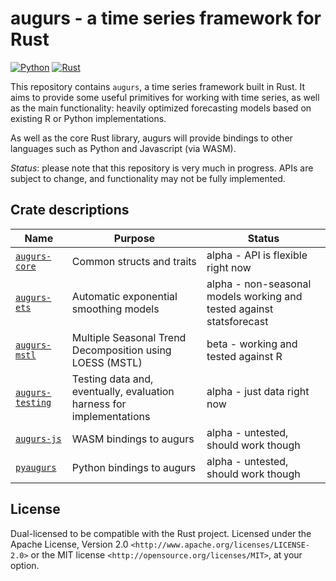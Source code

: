 # augurs - a time series framework for Rust

[![Python](https://github.com/grafana/augurs/actions/workflows/python.yml/badge.svg)](https://github.com/grafana/augurs/actions/workflows/python.yml)
[![Rust](https://github.com/grafana/augurs/actions/workflows/rust.yml/badge.svg)](https://github.com/grafana/augurs/actions/workflows/rust.yml)

This repository contains `augurs`, a time series framework built in Rust.
It aims to provide some useful primitives for working with time series,
as well as the main functionality: heavily optimized forecasting models
based on existing R or Python implementations.

As well as the core Rust library, augurs will provide bindings to other
languages such as Python and Javascript (via WASM).

*Status*: please note that this repository is very much in progress.
APIs are subject to change, and functionality may not be fully implemented.

## Crate descriptions

| Name                 | Purpose                                                              | Status                                                               |
| ---------------      | -------                                                              | ------                                                               |
| [`augurs-core`][]    | Common structs and traits                                            | alpha - API is flexible right now                                    |
| [`augurs-ets`][]     | Automatic exponential smoothing models                               | alpha - non-seasonal models working and tested against statsforecast |
| [`augurs-mstl`][]    | Multiple Seasonal Trend Decomposition using LOESS (MSTL)             | beta - working and tested against R                                  |
| [`augurs-testing`][] | Testing data and, eventually, evaluation harness for implementations | alpha - just data right now                                          |
| [`augurs-js`][]      | WASM bindings to augurs                                              | alpha - untested, should work though                                 |
| [`pyaugurs`][]       | Python bindings to augurs                                            | alpha - untested, should work though                                 |

## License

Dual-licensed to be compatible with the Rust project.
Licensed under the Apache License, Version 2.0 `<http://www.apache.org/licenses/LICENSE-2.0>` or the MIT license `<http://opensource.org/licenses/MIT>`, at your option.

[`augurs-core`]: crates/augurs-core
[`augurs-ets`]: crates/augurs-ets
[`augurs-mstl`]: crates/augurs-mstl
[`augurs-js`]: crates/augurs-js
[`augurs-testing`]: crates/augurs-testing
[`pyaugurs`]: crates/pyaugurs
